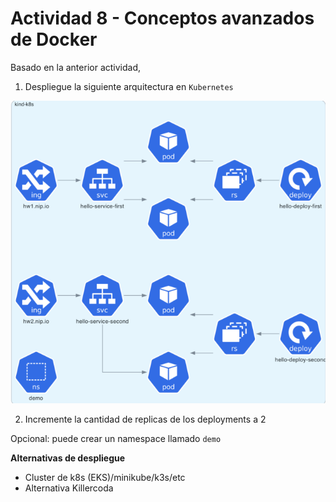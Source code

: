 # Actividad 8 - Conceptos avanzados de Docker 

Basado en la anterior actividad,

1. Despliegue la siguiente arquitectura en `Kubernetes`

![arquitec](./arquitecture.png)

2. Incremente la cantidad de replicas de los deployments a 2 

Opcional: puede crear un namespace llamado `demo`

**Alternativas de despliegue**
- Cluster de k8s (EKS)/minikube/k3s/etc
- Alternativa Killercoda
